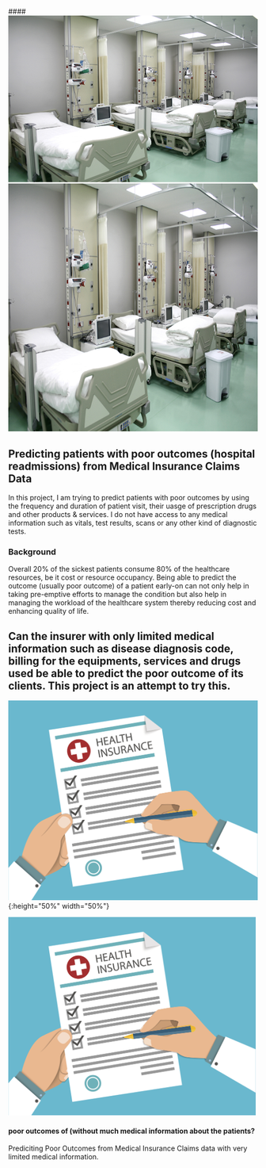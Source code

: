 ####![](images/Hospital-Ward-image-2.jpg)
<img src=images/Hospital-Ward-image-2.jpg width="700" height="500">
## Predicting patients with poor outcomes (hospital readmissions) from Medical Insurance Claims Data 

In this project, I am trying to predict patients with poor outcomes by using the frequency and duration of patient visit, their uasge of prescription drugs and other products & services. I do not have access to any medical information such as vitals, test results, scans or any other kind of diagnostic tests.


### Background
Overall 20% of the sickest patients consume 80% of the healthcare resources, be it cost or resource occupancy. Being able to predict the outcome (usually poor outcome) of a patient early-on can not only help in taking pre-emptive efforts to manage the condition but also help in managing the workload of the healthcare system thereby reducing cost and enhancing quality of life. 

## Can the insurer with only limited medical information such as disease diagnosis code, billing for the equipments, services and drugs used be able to predict the poor outcome of its clients. This project is an attempt to try this.

![](images/health_insurance.jpg){:height="50%" width="50%"}

<img src=images/health_insurance.jpg width="500" height="400">

#### poor outcomes of (without much medical information about the patients? 

Prediciting Poor Outcomes from Medical Insurance Claims data with very limited medical information. 
